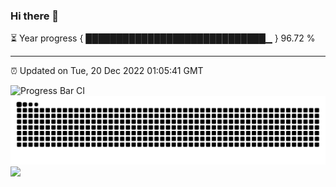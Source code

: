 ### Hi there 👋

⏳ Year progress { █████████████████████████████▁ } 96.72 %

---

⏰ Updated on Tue, 20 Dec 2022 01:05:41 GMT

![Progress Bar CI](https://github.com/liununu/liununu/workflows/Progress%20Bar%20CI/badge.svg)![](https://raw.githubusercontent.com/L1cardo/L1cardo/main/assets/github-contribution-grid-snake.svg)![](https://raw.githubusercontent.com/seesaws/seesaws/main/assets/github-contribution-grid-snake.svg)
